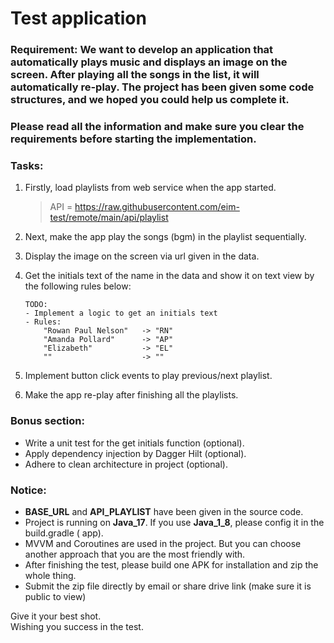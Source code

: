 # Test application

### <b>Requirement</b>: We want to develop an application that automatically plays music and displays an image on the screen. After playing all the songs in the list, it will automatically re-play. The project has been given some code structures, and we hoped you could help us complete it.

### Please read all the information and make sure you clear the requirements before starting the implementation.

### Tasks:

1. Firstly, load playlists from web service when the app started.
   > API = https://raw.githubusercontent.com/eim-test/remote/main/api/playlist

2. Next, make the app play the songs (bgm) in the playlist sequentially.
3. Display the image on the screen via url given in the data.
4. Get the initials text of the name in the data and show it on text view by the following rules
   below:
   ```
   TODO:
   - Implement a logic to get an initials text
   - Rules:
       "Rowan Paul Nelson"   -> "RN"
       "Amanda Pollard"      -> "AP"
       "Elizabeth"           -> "EL"
       ""                    -> ""
   ```
5. Implement button click events to play previous/next playlist.
6. Make the app re-play after finishing all the playlists.

### Bonus section:

- Write a unit test for the get initials function (optional).
- Apply dependency injection by Dagger Hilt (optional).
- Adhere to clean architecture in project (optional).

### Notice:

* **BASE_URL** and **API_PLAYLIST** have been given in the source code.
* Project is running on **Java_17**. If you use **Java_1_8**, please config it in the build.gradle (
  app).
* MVVM and Coroutines are used in the project. But you can choose another approach that you are the
  most friendly with.
* After finishing the test, please build one APK for installation and zip the whole thing.
* Submit the zip file directly by email or share drive link (make sure it is public to view)

Give it your best shot.<br>
Wishing you success in the test.